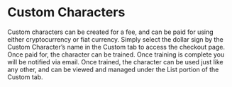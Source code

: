 # Custom Characters

Custom characters can be created for a fee, and can be paid for using either cryptocurrency or fiat currency. Simply select the dollar sign by the Custom Character’s name in the Custom tab to access the checkout page. Once paid for, the character can be trained. Once training is complete you will be notified via email. Once trained, the character can be used just like any other, and can be viewed and managed under the List portion of the Custom tab.
